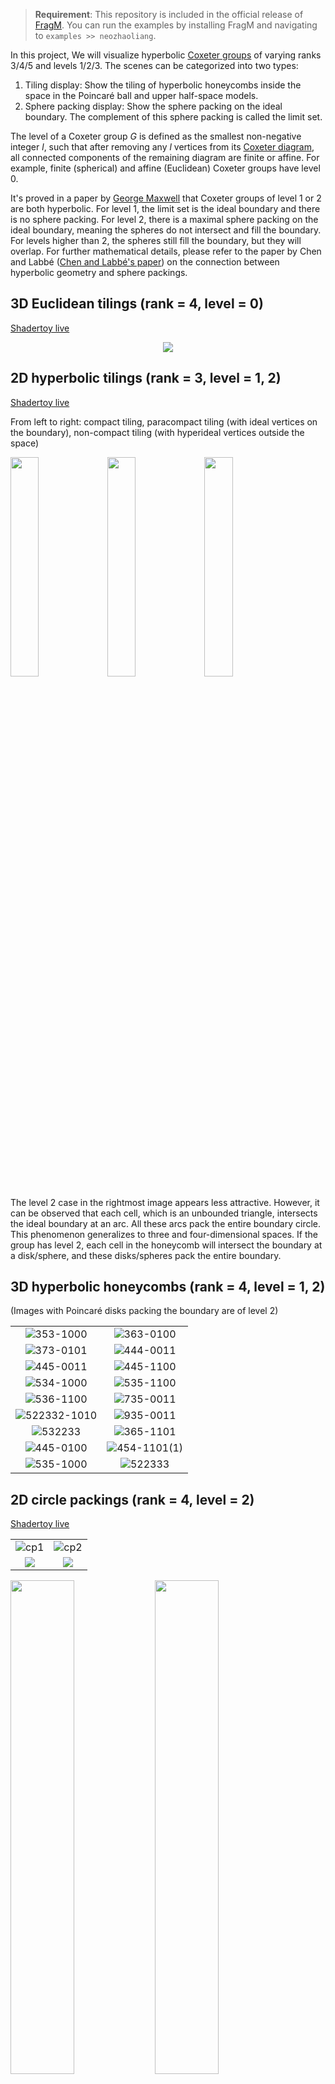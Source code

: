 > **Requirement**: This repository is included in the official release of [FragM](https://github.com/3Dickulus/FragM). You can run the examples by installing FragM and navigating to `examples >> neozhaoliang`.

In this project, We will visualize hyperbolic [Coxeter groups](https://en.wikipedia.org/wiki/Coxeter_group) of varying ranks 3/4/5 and levels 1/2/3. The scenes can be categorized into two types:

1. Tiling display: Show the tiling of hyperbolic honeycombs inside the space in the Poincaré ball and upper half-space models.
2. Sphere packing display: Show the sphere packing on the ideal boundary. The complement of this sphere packing is called the limit set.

The level of a Coxeter group $G$ is defined as the smallest non-negative integer $l$, such that after removing any $l$ vertices from its [Coxeter diagram](https://en.wikipedia.org/wiki/Coxeter%E2%80%93Dynkin_diagram), all connected components of the remaining diagram are finite or affine. For example, finite (spherical) and affine (Euclidean) Coxeter groups have level 0.

It's proved in a paper by [George Maxwell](https://www.sciencedirect.com/science/article/pii/0021869382903180) that Coxeter groups of level 1 or 2 are both hyperbolic. For level 1, the limit set is the ideal boundary and there is no sphere packing. For level 2, there is a maximal sphere packing on the ideal boundary, meaning the spheres do not intersect and fill the boundary. For levels higher than 2, the spheres still fill the boundary, but they will overlap. For further mathematical details, please refer to the paper by Chen and Labbé ([Chen and Labbé's paper](https://arxiv.org/abs/1310.8608)) on the connection between hyperbolic geometry and sphere packings.

## 3D Euclidean tilings (rank = 4, level = 0)

[Shadertoy live](https://www.shadertoy.com/view/3tccWf)

<div align="center">
<img src="https://user-images.githubusercontent.com/23307174/218312165-5377d195-4acd-4c5b-bfee-bcb15b92bc7b.png"></img>
</div>

## 2D hyperbolic tilings (rank = 3, level = 1, 2)

[Shadertoy live](https://www.shadertoy.com/view/7dcXDB)

From left to right: compact tiling, paracompact tiling (with ideal vertices on the boundary), non-compact tiling (with hyperideal vertices outside the space)

<img src="https://user-images.githubusercontent.com/23307174/137573698-507e1abc-bb23-4a9c-b5ac-0a4bb12e6527.png" width="30%"></img> <img src="https://user-images.githubusercontent.com/23307174/137573695-eb58bf45-dbac-499e-a04e-c74a967f0a42.png" width="30%"></img> <img src="https://user-images.githubusercontent.com/23307174/137573687-7cdfa82c-6129-4599-bc61-ec98f0c838d2.png" width="30%"></img>

The level 2 case in the rightmost image appears less attractive. However, it can be observed that each cell, which is an unbounded triangle, intersects the ideal boundary at an arc. All these arcs pack the entire boundary circle. This phenomenon generalizes to three and four-dimensional spaces. If the group has level 2, each cell in the honeycomb will intersect the boundary at a disk/sphere, and these disks/spheres pack the entire boundary.

## 3D hyperbolic honeycombs (rank = 4, level = 1, 2)

(Images with Poincaré disks packing the boundary are of level 2)

|     |     |
|:---:|:---:|
| ![353-1000](https://github.com/neozhaoliang/Hyperbolic-Honeycombs/assets/23307174/3bd6f8ae-db6a-41a6-ab8e-5c8d8820c475)|![363-0100](https://github.com/neozhaoliang/Hyperbolic-Honeycombs/assets/23307174/bb08fcca-eab3-4df0-a685-6c4be9738c63)|
|![373-0101](https://github.com/neozhaoliang/Hyperbolic-Honeycombs/assets/23307174/3f893a0e-7f3c-4ff2-8442-c243681c837a)|![444-0011](https://github.com/neozhaoliang/Hyperbolic-Honeycombs/assets/23307174/b7458b11-11ee-4399-80b3-76c3f41d3915)|
|![445-0011](https://github.com/neozhaoliang/Hyperbolic-Honeycombs/assets/23307174/264196a0-5e77-4340-b2c0-384f7764c3a6)|![445-1100](https://github.com/neozhaoliang/Hyperbolic-Honeycombs/assets/23307174/dfdeab76-3859-44af-ab8c-618662730ff2)|
|![534-1000](https://github.com/neozhaoliang/Hyperbolic-Honeycombs/assets/23307174/442411c1-f880-4b4c-b9ed-d075b8334e15)|![535-1100](https://github.com/neozhaoliang/Hyperbolic-Honeycombs/assets/23307174/c47b5d88-6982-4a11-9508-0b199491f387)|
|![536-1100](https://github.com/neozhaoliang/Hyperbolic-Honeycombs/assets/23307174/63bf509d-79a0-453d-b5c7-04ae9c20d894)|![735-0011](https://github.com/neozhaoliang/Hyperbolic-Honeycombs/assets/23307174/90f1ee50-02c4-4a01-a91d-af39e4e731b5)|
|![522332-1010](https://github.com/neozhaoliang/Hyperbolic-Honeycombs/assets/23307174/9b57bca7-8dec-47db-b578-f500eb743a20)|![935-0011](https://github.com/neozhaoliang/Hyperbolic-Honeycombs/assets/23307174/3cc05c9a-1685-446c-bd0f-042b058590d7)|
|![532233](https://github.com/neozhaoliang/Hyperbolic-Honeycombs/assets/23307174/6ccfdf8b-b5d3-4794-92c5-6e75ae6c5464)|![365-1101](https://github.com/neozhaoliang/Hyperbolic-Honeycombs/assets/23307174/533b37a3-18ad-44b7-94ec-c7b4b4a45538)|
|![445-0100](https://github.com/neozhaoliang/Hyperbolic-Honeycombs/assets/23307174/2527448a-db7e-439f-8adf-0009e12f3e0e)|![454-1101(1)](https://github.com/neozhaoliang/Hyperbolic-Honeycombs/assets/23307174/a70de753-88a4-4b4b-8239-ef5b9f8ccf3b)|
![535-1000](https://github.com/neozhaoliang/Hyperbolic-Honeycombs/assets/23307174/ebeed494-72a4-4936-9aff-560172853136)|![522333](https://github.com/neozhaoliang/Hyperbolic-Honeycombs/assets/23307174/99742433-98e3-4e67-a50f-c0c63f750455)|



## 2D circle packings (rank = 4, level = 2)

[Shadertoy live](https://www.shadertoy.com/view/WdGBz3)

|    |    |
|:---:|:---:|
|![cp1](https://github.com/neozhaoliang/Hyperbolic-Honeycombs/assets/23307174/714b9bf8-7653-479e-b9a7-1a93b8a10554)|![cp2](https://github.com/neozhaoliang/Hyperbolic-Honeycombs/assets/23307174/564f0ce1-9ce8-47cd-8b6a-63696221170c) |
|<img src="https://user-images.githubusercontent.com/23307174/218310651-b8b2de42-e72f-4695-a398-30a1ff00ecdc.png"></img> | <img src="https://user-images.githubusercontent.com/23307174/218310665-9ac60e78-9981-48e8-9097-08c421d92a67.png"></img> |

<img src="https://user-images.githubusercontent.com/23307174/218777067-774d763c-7377-421b-8941-0f6c34d6ff3c.png" width="45%"></img> <img src="https://user-images.githubusercontent.com/23307174/218777081-05e686bb-9f25-40dc-9b4d-755e93fdc0c0.png" width="45%"></img>
<img src="https://user-images.githubusercontent.com/23307174/218783208-a0376e5f-7f2c-48d3-9242-c01b0fc85693.png" width="45%"></img> <img src="https://user-images.githubusercontent.com/23307174/218783238-b8746c11-5939-43cc-8f7c-0688aa098da6.png" width="45%"></img>

## 2D circles packings (rank = 4, level > 2)

In this case, there will be overlapping circles:

<div align="center">
<img src="https://user-images.githubusercontent.com/23307174/219011578-75b156ad-cd2f-45b6-9231-91110a629595.png" width="70%"></img>
</div>


### Circle packings from platonic solids

In order (left to right, top to bottom): tetrahedron, cube, octahedron, dodecahedron, icosahedron.

[Shadertoy Live](https://www.shadertoy.com/view/7dcXWs)

<img src="https://user-images.githubusercontent.com/8331208/137447759-f7c71794-1a45-4c07-b96e-0a46f176c0f3.png" width="45%"></img> <img src="https://user-images.githubusercontent.com/8331208/137447819-a03b7915-4bac-409a-abe6-c8fa349f9ecf.png" width="45%"></img> <img src="https://user-images.githubusercontent.com/8331208/137447894-3c032241-52ec-4e57-a331-885c7bac551f.png" width="45%"></img> <img src="https://user-images.githubusercontent.com/8331208/137447957-71a1b37a-8bae-4b95-9f85-6235ae58f514.png" width="45%"></img> <img src="https://user-images.githubusercontent.com/8331208/137447648-a3f7b426-d534-4abf-b5f9-061233d468cb.png" width="45%"></img>

### Non-reflective circle packings

These packings follow from [a preprint of Kapovich and Kontorovich](https://arxiv.org/abs/2104.13838).  Level not defined.

Extended Bianchi groups. Left: [Bi23](https://www.shadertoy.com/view/NddSWn). Right: [Bi31](https://www.shadertoy.com/view/Nd3XzN).

<img src="https://user-images.githubusercontent.com/8331208/137448747-7ddecdb0-351d-4941-8d22-fc6f9246dd8b.png" width="45%"></img> <img src="https://user-images.githubusercontent.com/8331208/137448807-379af158-2898-4c78-9d5e-fa03b8cb13ae.png" width="45%"></img>

Groups from [Mcleod's thesis](http://etheses.dur.ac.uk/7743/1/thesis31072013.pdf).  Left: [Modified f(3,6)](https://www.shadertoy.com/view/sscSDr).  Right: [f(3,14)](https://www.shadertoy.com/view/7scXWn).

<img src="https://user-images.githubusercontent.com/8331208/137448899-feeefc6a-0206-47a3-935d-dabd30389549.png" width="45%"></img> <img src="https://user-images.githubusercontent.com/8331208/137448994-b7a0734f-3dc3-460b-be3a-98ef5bd074af.png" width="45%"></img>

## 2D slices of 3D ball packings (rank = 5, level = 2)

[Shadertoy live](https://www.shadertoy.com/view/NdK3zy)

<img src="https://user-images.githubusercontent.com/23307174/134768877-17c234ac-9ca4-4db9-a8e0-1f10e25151eb.png" width="45%"></img> <img src="https://user-images.githubusercontent.com/23307174/134768882-6d7dba22-8dd6-4d36-a43d-cd7760876c1d.png" width="45%"></img> <img src="https://user-images.githubusercontent.com/23307174/134768887-690e9973-0ecb-4533-bce5-1bbd206fea62.png" width="45%"></img> <img src="https://user-images.githubusercontent.com/23307174/134768890-2b0ae7ab-608f-4c19-81bd-1eb7f48a5f38.png" width="45%"></img> <img src="https://user-images.githubusercontent.com/23307174/134768892-f49fc79a-bd8d-41ab-99ee-e2ce127a2541.png" width="45%"></img> <img src="https://user-images.githubusercontent.com/23307174/134768895-4dc758e7-155a-465e-a019-829e101a27da.png" width="45%"></img> <img src="https://user-images.githubusercontent.com/23307174/134768897-463a0959-1868-4c53-b71a-18a3679831cb.png" width="45%"></img> <img src="https://user-images.githubusercontent.com/23307174/134768900-52370daa-cf21-4fe5-b6c0-93798d240a10.png" width="45%"></img> <img src="https://user-images.githubusercontent.com/23307174/134841424-9f4bc005-9fc8-41b2-9df3-20408e66af78.png" width="45%"></img> <img src="https://user-images.githubusercontent.com/23307174/134841439-7e0bc918-cb34-4b53-912e-d62dd376fe8e.png" width="45%"></img> <img src="https://user-images.githubusercontent.com/23307174/134841448-44da62f3-59ae-4640-8688-6a00b33ae714.jpeg" width="45%"></img> <img src="https://user-images.githubusercontent.com/23307174/134841453-b158c1bb-06de-4e18-ae34-0739504b2d50.jpeg" width="45%"></img>

## 3D ball packings (rank = 5, level >= 2)

These are the ball packings in the next section but shown in the Poincaré unit ball model.


|     |     |    |
|:---:|:---:|:---:|
|![236-323-423-2](https://github.com/neozhaoliang/Hyperbolic-Honeycombs/assets/23307174/83d16468-fb49-4d04-b301-68160b3bf867)|![244-224-243-2](https://github.com/neozhaoliang/Hyperbolic-Honeycombs/assets/23307174/c8a58983-a578-4291-a17f-d5211dff14a9)|![244-232-425-2](https://github.com/neozhaoliang/Hyperbolic-Honeycombs/assets/23307174/85bda303-d67e-4c4f-ba18-237fe6a82faa)|



## Fractals from 3D ball clusters (rank = 5, level = 3)

|     |     |
|:---:|:---:|
|![4-4-inf-inf(2)(1)](https://github.com/neozhaoliang/Hyperbolic-Honeycombs/assets/23307174/af669f73-b3bc-44d7-91be-e1a990a94f17)|![4-4-inf-inf(1)](https://github.com/neozhaoliang/Hyperbolic-Honeycombs/assets/23307174/4c6df235-9a9e-4ef8-a6c0-ca6171969e9a)|
|![236-223-227-5](https://github.com/neozhaoliang/Hyperbolic-Honeycombs/assets/23307174/e544cc67-2c7e-4151-a896-a704347faee1)|![236-444-322-5](https://github.com/neozhaoliang/Hyperbolic-Honeycombs/assets/23307174/03fd4e61-50e0-43fd-a9a2-7a532b40c240)|
|![244-223-22inf-inf](https://github.com/neozhaoliang/Hyperbolic-Honeycombs/assets/23307174/f57346eb-d9f8-4f65-866d-0c54bd0bebe1)|![244-234-334-4](https://github.com/neozhaoliang/Hyperbolic-Honeycombs/assets/23307174/16b5c836-3ca6-44ea-8d22-2b8e127b7cf7)|
|![244-442-323-3](https://github.com/neozhaoliang/Hyperbolic-Honeycombs/assets/23307174/aef0a32b-9386-4903-a003-48f91ba8457c)|![244-327-327-4](https://github.com/neozhaoliang/Hyperbolic-Honeycombs/assets/23307174/a85eb266-f8fd-4949-9c88-07c65bc3cbe5)|
|![333-224-22inf-inf](https://github.com/neozhaoliang/Hyperbolic-Honeycombs/assets/23307174/f1d68ae6-0a7f-4018-a778-748a13aa760a)|![333-225-32inf-inf](https://github.com/neozhaoliang/Hyperbolic-Honeycombs/assets/23307174/9b62f444-974f-4fb3-990d-131f8c0c88ca)|
|![333-227-225-inf(inf=1 3)](https://github.com/neozhaoliang/Hyperbolic-Honeycombs/assets/23307174/5ea8b446-b2df-4a8d-a859-7d0ab05e688f)|![333-227-226-7](https://github.com/neozhaoliang/Hyperbolic-Honeycombs/assets/23307174/e07defd6-8c88-485f-82b1-26a9cd46c989)|
![333-433-224-2](https://github.com/neozhaoliang/Hyperbolic-Honeycombs/assets/23307174/93bcd53c-0154-4ab7-8159-faedf2585010)|![333-442-343-3(3D)](https://github.com/neozhaoliang/Hyperbolic-Honeycombs/assets/23307174/1f4e99f8-a7d8-46e9-98d4-d95ae4f8105a)|


# How to use

please refer to the [official Wiki page](https://github.com/3Dickulus/FragM/wiki) for more detailed information.

+ Download or clone this repository to your local machine.

+ Visit the [Fragmentarium release page](https://github.com/3Dickulus/FragM/releases/tag/v2.5.7-221224) and select the appropriate release for your operating system. In this tutorial, the instructions are based on a Windows environment. Therefore, download the file `Fragmentarium-2.5.7-221224-winex.7z`. Save the file and extract it to a convenient location on your disk.

    ![Screenshot releases](https://github.com/user-attachments/assets/07008d02-f83d-46b1-8ecd-7321aa861e11)

+ In the extracted folder, locate the executable file named `Fragmentarium-2.5.7.exe`. Double-click it to launch the application. Upon launching, you should see the following interface:

    ![Screenshot gui)](https://github.com/user-attachments/assets/2ccae9d4-51e8-480f-80b8-fb9a7712d48d)

    The interface is organized into four main regions:

    1. The central area displays the rendered result based on the loaded .frag file.
    2. On the left side, you will find the code editor. If you make changes to the source code, press `Ctrl + S` to save your modifications, then click `Build` to recompile and view the updated result.
    3. The right side houses the control panel, where you can adjust various parameters. These controls are defined within the .frag file using `#group` macros.
    4. The bottom section is dedicated to logging. If the code fails to compile, check the error messages here for troubleshooting information.

+ From the menu bar, select `File -> Open`. Navigate to the directory where you saved the source code of this project and choose a .frag file. For example, select `Ball-Packings-UHS.frag`. Fragmentarium will load and compile the file, displaying the rendered output on your screen:

    ![Screenshot render](https://github.com/user-attachments/assets/d06d480f-69b4-4c89-ade7-15f383a8315b)


# Authors

+ [Chen Hao](https://twitter.com/Chen_Hao)
+ [Zhao Liang](https://twitter.com/neozhaoliang)
+ [Abdelaziz Nait Merzouk](https://twitter.com/FfKnighty)

# License

The .frag code written for FragM in this repository is licensed under the [GPL License](./LICENSE). The images demonstrated by the authors in this project, including those uploaded by the authors on other platforms such as Twitter, are licensed under the [CC BY-NC-SA license](https://creativecommons.org/licenses/by-nc-sa/4.0/).

